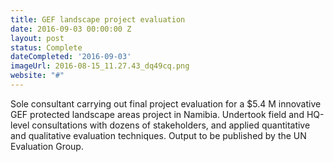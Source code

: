 ```yaml
---
title: GEF landscape project evaluation
date: 2016-09-03 00:00:00 Z
layout: post
status: Complete
dateCompleted: '2016-09-03'
imageUrl: 2016-08-15_11.27.43_dq49cq.png
website: "#"
---
```


Sole consultant carrying out final project evaluation for a $5.4 M
innovative GEF protected landscape areas project in Namibia. Undertook
field and HQ-level consultations with dozens of stakeholders, and
applied quantitative and qualitative evaluation techniques. Output to be
published by the UN Evaluation Group.

